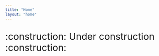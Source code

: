 ```yaml
---
title: "Home"
layout: "home"
---
```

<p style="font-size:30px">:construction: Under construction :construction:</p>
